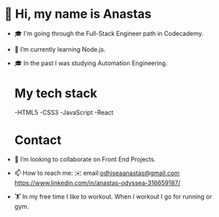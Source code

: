    
   
   # 👋 Hi, my name is Anastas
- 🎓 I'm going through the Full-Stack Engineer path in Codecademy.
- 🌱 I’m currently learning Node.js.
- 🎓 In the past I was studying Automation Engineering. 

   #  My tech stack
   -HTML5
   -CSS3
   -JavaScript
   -React

   # Contact  
- 👯 I’m looking to collaborate on Front End Projects.
- 📫 How to reach me: 
      ✉️ email:odhiseaanastas@gmail.com
     https://www.linkedin.com/in/anastas-odyssea-316659187/
      
- 🏋️ In my free time I like to workout.
      When I workout I go for running or gym.

